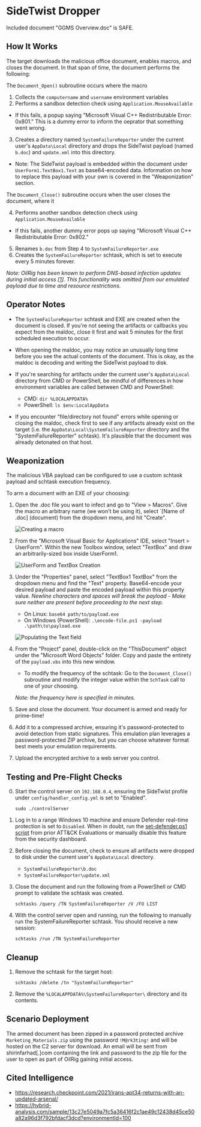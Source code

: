 # SideTwist Dropper

Included document "GGMS Overview.doc" is SAFE.

## How It Works

The target downloads the malicious office document, enables macros, and closes
the document. In that span of time, the document performs the following:

The `Document_Open()` subroutine occurs where the macro

1. Collects the `computername` and `username` environment variables
2. Performs a sandbox detection check using `Application.MouseAvailable`
 - If this fails, a popup saying "Microsoft Visual C++ Redistributable Error: 0x801."
  This is a dummy error to inform the oeprator that something went wrong.
3. Creates a directory named `SystemFailureReporter` under the current user's
`AppData\Local` directory and drops the SideTwist payload (named `b.doc`) and
`update.xml` into this directory.
 - Note: The SideTwist payload is embedded within the document under `UserForm1.TextBox1.Text`
  as base64-encoded data. Information on how to replace this payload with your own
  is covered in the "Weaponization" section.

The `Document_Close()` subroutine occurs when the user closes the document, where it

4. Performs another sandbox detection check using `Application.MouseAvailable`
 - If this fails, another dummy error pops up saying "Microsoft Visual C++
  Redistributable Error: 0x802."
5. Renames `b.doc` from Step 4 to `SystemFailureReporter.exe`
6. Creates the `SystemFailureReporter` schtask, which is set to execute every
5 minutes forever.

*Note: OilRig has been known to perform DNS-based infection updates during initial access
\[[1](https://research.checkpoint.com/2021/irans-apt34-returns-with-an-updated-arsenal/)\].
This functionality was omitted from our emulated payload due to time and resource restrictions.*

## Operator Notes
- The `SystemFailureReporter` schtask and EXE are created when the document is
closed. If you're not seeing the artifacts or callbacks you expect from the
maldoc, close it first and wait 5 minutes for the first scheduled execution to occur.

- When opening the maldoc, you may notice an unusually long time before you see
the actual contents of the document. This is okay, as the maldoc is decoding and
writing the SideTwist payload to disk.

- If you're searching for artifacts under the current user's `AppData\Local`
directory from CMD or PowerShell, be mindful of differences in how environment
variables are called between CMD and PowerShell:
  - CMD: `dir %LOCALAPPDATA%`
  - PowerShell: `ls $env:LocalAppData`

- If you encounter "file/directory not found" errors while opening or closing the
maldoc, check first to see if any artifacts already exist on the target (i.e. the
`AppData\Local\SystemFailureReporter` directory and the "SystemFailureReporter"
schtask). It's plausible that the document was already detonated on that host.

## Weaponization

The malicious VBA payload can be configured to use a custom schtask payload
and schtask execution frequency.

To arm a document with an EXE of your choosing:

1. Open the .doc file you want to infect and go to "View > Macros". Give the
macro an arbitrary name (we won't be using it), select `[Name of .doc]
(document) from the dropdown menu, and hit "Create".

    ![Creating a macro](./img/00_creating_a_macro.png)

2. From the "Microsoft Visual Basic for Applications" IDE, select "Insert > UserForm".
Within the new Toolbox window, select "TextBox" and draw an arbitrarily-sized box
inside UserForm1.

    ![UserForm and TextBox Creation](./img/01_userform_and_textbox_creation.png)

3. Under the "Properties" panel, select "TextBox1 TextBox" from the dropdown menu and
find the "Text" property. Base64-encode your desired payload and paste the encoded
payload within this property value. *Newline characters and spaces will break the
payload - Make sure neither are present before proceeding to the next step.*
    - On Linux: `base64 path/to/payload.exe`
    - On WIndows (PowerShell): `.\encode-file.ps1 -payload .\path\to\payload.exe`

    ![Populating the Text field](./img/02_textbox_data_population.png)

4. From the "Project" panel, double-click on the "ThisDocument" object under the
"Microsoft Word Objects" folder. Copy and paste the entirety of the `payload.vbs`
into this new window.
    - To modify the frequency of the schtask: Go to the `Document_Close()`
    subroutine and modify the integer value within the `SchTask` call to
    one of your choosing.

    *Note: the frequency here is specified in minutes.*

5. Save and close the document. Your document is armed and ready for prime-time!

6. Add it to a compressed archive, ensuring it's password-protected to
avoid detection from static signatures. This emulation plan leverages a
password-protected ZIP archive, but you can choose whatever format best
meets your emulation requirements.

6. Upload the encrypted archive to a web server you control.

## Testing and Pre-Flight Checks

0. Start the control server on `192.168.0.4`, ensuring the SideTwist profile
under `config/handler_config.yml` is set to "Enabled".

    ```sudo ./controlServer```

1. Log in to a range Windows 10 machine and ensure Defender real-time protection
is set to `Disabled`. When in doubt, run the
[set-defender.ps1 script](/Enterprise/fin7/Resources/setup/set-defender.ps1)
from prior ATT&CK Evaluations or manually disable this feature from the security
dashboard.

3. Before closing the document, check to ensure all artifacts were dropped to disk
under the current user's `AppData\Local` directory.
    - `SystemFailureReporter\b.doc`
    - `SystemFailureReporter\update.xml`

4. Close the document and run the following from a PowerShell or CMD prompt to
validate the schtask was created.

    ```schtasks /query /TN SystemFailureReporter /V /FO LIST```

5. With the control server open and running, run the following to manually run
the SystemFailureReporter schtask. You should receive a new session:

    ```schtasks /run /TN SystemFailureReporter```

## Cleanup

1. Remove the schtask for the target host:

    `schtasks /delete /tn "SystemFailureReporter"`
2. Remove the `%LOCALAPPDATA%\SystemFailureReporter\` directory and its contents.

## Scenario Deployment

The armed document has been zipped in a password protected archive
`Marketing_Materials.zip` using the password `!M@rk3ting!` and will be hosted on
the C2 server for download. An email will be sent from shirinfarhad[.]com
containing the link and password to the zip file for the user to open as part of
OilRig gaining initial access.

## Cited Intelligence

- <https://research.checkpoint.com/2021/irans-apt34-returns-with-an-updated-arsenal/>
- <https://hybrid-analysis.com/sample/13c27e5049a7fc5a36416f2c1ae49c12438d45ce50a82a96d3f792bfdacf3dcd?environmentId=100>
